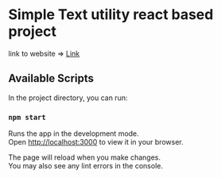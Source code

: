 # Simple Text utility react based project

link to website => [Link](http://textutils-with-surbhi.s3-website.ap-south-1.amazonaws.com/)

## Available Scripts

In the project directory, you can run:

### `npm start`

Runs the app in the development mode.\
Open [http://localhost:3000](http://localhost:3000) to view it in your browser.

The page will reload when you make changes.\
You may also see any lint errors in the console.

